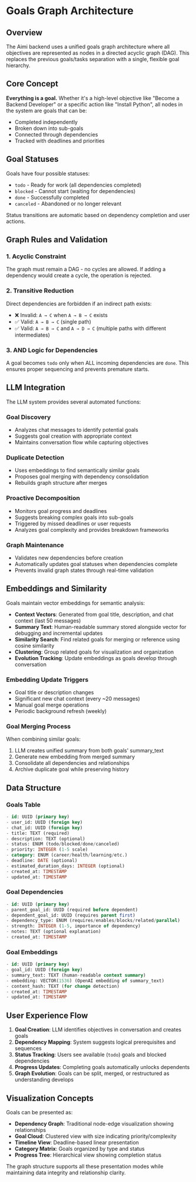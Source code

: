 # Goals Graph Architecture

## Overview

The Aimi backend uses a unified goals graph architecture where all objectives are represented as nodes in a directed acyclic graph (DAG). This replaces the previous goals/tasks separation with a single, flexible goal hierarchy.

## Core Concept

**Everything is a goal.** Whether it's a high-level objective like "Become a Backend Developer" or a specific action like "Install Python", all nodes in the system are goals that can be:
- Completed independently
- Broken down into sub-goals
- Connected through dependencies
- Tracked with deadlines and priorities

## Goal Statuses

Goals have four possible statuses:

- `todo` - Ready for work (all dependencies completed)
- `blocked` - Cannot start (waiting for dependencies)
- `done` - Successfully completed
- `canceled` - Abandoned or no longer relevant

Status transitions are automatic based on dependency completion and user actions.

## Graph Rules and Validation

### 1. Acyclic Constraint
The graph must remain a DAG - no cycles are allowed. If adding a dependency would create a cycle, the operation is rejected.

### 2. Transitive Reduction
Direct dependencies are forbidden if an indirect path exists:
- ❌ Invalid: `A → C` when `A → B → C` exists
- ✅ Valid: `A → B → C` (single path)
- ✅ Valid: `A → B → C` and `A → D → C` (multiple paths with different intermediates)

### 3. AND Logic for Dependencies
A goal becomes `todo` only when ALL incoming dependencies are `done`. This ensures proper sequencing and prevents premature starts.

## LLM Integration

The LLM system provides several automated functions:

### Goal Discovery
- Analyzes chat messages to identify potential goals
- Suggests goal creation with appropriate context
- Maintains conversation flow while capturing objectives

### Duplicate Detection
- Uses embeddings to find semantically similar goals
- Proposes goal merging with dependency consolidation
- Rebuilds graph structure after merges

### Proactive Decomposition
- Monitors goal progress and deadlines
- Suggests breaking complex goals into sub-goals
- Triggered by missed deadlines or user requests
- Analyzes goal complexity and provides breakdown frameworks

### Graph Maintenance
- Validates new dependencies before creation
- Automatically updates goal statuses when dependencies complete
- Prevents invalid graph states through real-time validation

## Embeddings and Similarity

Goals maintain vector embeddings for semantic analysis:

- **Context Vectors**: Generated from goal title, description, and chat context (last 50 messages)
- **Summary Text**: Human-readable summary stored alongside vector for debugging and incremental updates
- **Similarity Search**: Find related goals for merging or reference using cosine similarity
- **Clustering**: Group related goals for visualization and organization
- **Evolution Tracking**: Update embeddings as goals develop through conversation

### Embedding Update Triggers
- Goal title or description changes
- Significant new chat context (every ~20 messages)
- Manual goal merge operations
- Periodic background refresh (weekly)

### Goal Merging Process
When combining similar goals:
1. LLM creates unified summary from both goals' summary_text
2. Generate new embedding from merged summary
3. Consolidate all dependencies and relationships
4. Archive duplicate goal while preserving history

## Data Structure

### Goals Table
```sql
- id: UUID (primary key)
- user_id: UUID (foreign key)
- chat_id: UUID (foreign key)
- title: TEXT (required)
- description: TEXT (optional)
- status: ENUM (todo/blocked/done/canceled)
- priority: INTEGER (1-5 scale)
- category: ENUM (career/health/learning/etc.)
- deadline: DATE (optional)
- estimated_duration_days: INTEGER (optional)
- created_at: TIMESTAMP
- updated_at: TIMESTAMP
```

### Goal Dependencies
```sql
- id: UUID (primary key)
- parent_goal_id: UUID (required before dependent)
- dependent_goal_id: UUID (requires parent first)
- dependency_type: ENUM (requires/enables/blocks/related/parallel)
- strength: INTEGER (1-5, importance of dependency)
- notes: TEXT (optional explanation)
- created_at: TIMESTAMP
```

### Goal Embeddings
```sql
- id: UUID (primary key)
- goal_id: UUID (foreign key)
- summary_text: TEXT (human-readable context summary)
- embedding: VECTOR(1536) (OpenAI embedding of summary_text)
- content_hash: TEXT (for change detection)
- created_at: TIMESTAMP
- updated_at: TIMESTAMP
```

## User Experience Flow

1. **Goal Creation**: LLM identifies objectives in conversation and creates goals
2. **Dependency Mapping**: System suggests logical prerequisites and sequences
3. **Status Tracking**: Users see available (`todo`) goals and blocked dependencies
4. **Progress Updates**: Completing goals automatically unlocks dependents
5. **Graph Evolution**: Goals can be split, merged, or restructured as understanding develops

## Visualization Concepts

Goals can be presented as:

- **Dependency Graph**: Traditional node-edge visualization showing relationships
- **Goal Cloud**: Clustered view with size indicating priority/complexity
- **Timeline View**: Deadline-based linear presentation
- **Category Matrix**: Goals organized by type and status
- **Progress Tree**: Hierarchical view showing completion status

The graph structure supports all these presentation modes while maintaining data integrity and relationship clarity.